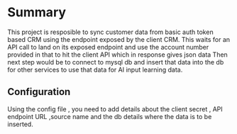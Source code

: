 # Summary 
This project is resposible to sync customer data from basic auth token based CRM using the endpoint exposed by the client CRM. 
This waits for an API call to land on its exposed endpoint and use the account number provided in that to hit the client API which in response gives json data 
Then next step would be to connect to mysql db and insert that data into the db for other services to use that data for AI input learning data.

## Configuration
Using the config file , you need to add details about the client secret , API endpoint URL ,source name and the db details where the data is to be inserted. 
